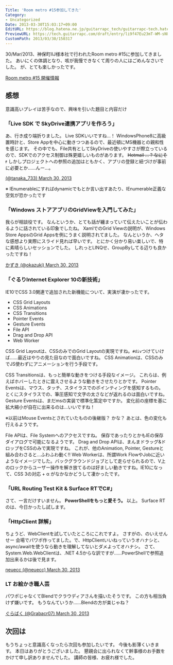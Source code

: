 ```yaml
---
Title: 'Room metro #15参加してきた'
Category:
- Uncategorized
Date: 2013-03-30T15:03:17+09:00
EditURL: https://blog.hatena.ne.jp/guitarrapc_tech/guitarrapc-tech.hatenablog.com/atom/entry/6802418398340424006
PreviewURL: https://tech.guitarrapc.com/draft/entry/li9f47Eu23mT-WM-sNUUApXp9Ho
CustomPath: 2013/03/30/150317
---
```


<!--
Date: 2013-03-30T15:03:17+09:00
URL: https://tech.guitarrapc.com/entry/2013/03/30/150317
-->

30/Mar/2013、神保町IIJ様本社で行われたRoom metro #15に参加してきました。 あいにくの体調となり、咳が我慢できなくて周りの人にはごめんなさいでした。 が、とても楽しかったです。

[Room metro #15 開催情報](http://metrostyledev.net/index.php/event/20130330/)

## 感想

意識高いプレイは苦手なので、興味を引いた題目と内容だけ

### 「Live SDK で SkyDrive連携アプリを作ろう」

あ、行き成り端折りました。 Live SDKいいですね…！ WindowsPhone8に高級置時計と、Store Appを中心に動きつつあるので、最近頓にMS機器との親和性を感じます。 その中でも、File共有としてSkyDriveの使いやすさが際立っているので、SDKでのアクセス制御は殊更嬉しいものがあります。 <del datetime="2013-03-30T15:22:31+00:00">Hotmail ... ? なにそr</del> しかしプロジェクトへの参照の追加はともかく、アプリの登録と紐づけが事前に必要とか……んー…。

[(@tanaka_733) March 30, 2013](https://twitter.com/tanaka_733/status/317886958410018816)

※ IEnumerableにすればdynamicでもとか言い出すあたり、IEnumerable正義な空気が恐かったです

### 「Windows ストアアプリのGridViewを入門してみた」

我らが相談役です。 なんというか、とても話が纏まっていて伝えたいことが伝わるように話されている印象でしたね。 XamlでのGrid Viewの説明が、Windows Store AppsのGrid Appsを例にうまく説明されてました。 なんというか、ヘタな感想より実際にスライド見れば早いです。 とにかく分かり易い楽しいで、特に素晴らしいセッションでした。 しれっとLINQせ、GroupByしてる辺りも良かったですね！

[かずき (@okazuki) March 30, 2013](https://twitter.com/okazuki/status/317898618159910914)

### 「ぐるりInternet Explorer 10の新技術」

IE10でCSS 3.0関連で追加された新機能について、実演が凄かったです。

- CSS Grid Layouts
- CSS Animations
- CSS Transitions
- Pointer Events
- Gesture Events
- File API
- Drag and Drop API
- Web Worker

CSS Grid Layoutは、CSSのみでのGrid Layoutの実現ですね。`#div`つけていけば……最近はやりの見た目なので面白いですね。 CSS Animationは、CSSのみでJS使わずにアニメーションを行う手段です。

CSS Transitionsは、もっと簡単な動きをつける手段なイメージ。 これらは、例えばホバーしたときに震えさせるような動きをさせたりとかです。
Pointer Eventsは、マウス、タッチ、スタイラスでのポインティングを感知するもの。 とくにスタイラスでの、筆圧感知で文字の太さなどが返れるのは面白いですね。
Gesture Eventsは、まだmsの実装で標準化策定中ですか。 変化前の座標を基に拡大縮小が自在に出来るのは…いいですね！

※以前はMouse Eventsとされていたものの後継版？ かな？ あとは、色の変化も行えるようです。

File APIは、File Systemへのアクセスですね。 保存であったりとかもIEの保存ダイアログで可能になるようです。
Drag and Drop APIは、まんまドラッグ&ドロップをCSSのみで実現ですね。 これが、他のAnimation, Pointer, Gestureと組み合わさると…ふわふわ動く!!
Web Workerは、所謂Work FlowやJobに近いようなイメージでした。バックグラウンドジョブとして走らせられるので、V上のロックからユーザー操作を解き放てるのは好ましい動きですね。IE10になって、CSS 3の対応 + α がなかなかどうして凄かったです。

### 「URL Routing Test Kit & Surface RTでC#」

さて、一言だけすいません。 **PowerShellをもっと愛そう。** 以上。 Surface RTのは、今日かったし試します。

### 「HttpClient 詳解」

ちょうど、WebClientを試していたところにこれですよ。 さすがの、のいえせんせー 会場でパワポ作ってました。で、HttpClientいいねっていうオハナシと、async/awaitを使うなら動きを理解してないとダメよってオハナシ。 さて、System.Web.WebClientは、.NET 4.5からな訳ですが……PowerShellで参照追加出来るかは後で見ます。

[neuecc (@neuecc) March 30, 2013](https://twitter.com/neuecc/status/317914578593910784)

### LT お絵かき職人芸

パワポじゃなくてBlendでクラウディアさんを描いたそうです。 この方も相当負けず嫌いです。 もうなんていうか……Blendの方が楽じゃね？

[ぐらばく (@Grabacr07) March 30, 2013](https://twitter.com/Grabacr07/status/317923638416392192)

## 次回は

もうちょっと意識高くなったら次回も参加したいです。
今後も影薄くいきます。 本日はありがとうございました。
懇親会に出られなくて幹事様のお手数をかけて申し訳ありませんでした。
講師の皆様、お疲れ様でした。
